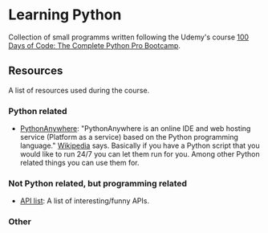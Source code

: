 # Learning Python

Collection of small programms written following the Udemy's course [100 Days of Code: The Complete Python Pro Bootcamp](https://www.udemy.com/course/100-days-of-code/).

## Resources

A list of resources used during the course.

### Python related

- [PythonAnywhere](https://www.pythonanywhere.com/): "PythonAnywhere is an online IDE and web hosting service (Platform as a service) based on the Python programming language." [Wikipedia](https://en.wikipedia.org/wiki/PythonAnywhere) says. Basically if you have a Python script that you would like to run 24/7 you can let them run for you. Among other Python related things you can use them for.

### Not Python related, but programming related

- [API list](https://apilist.fun/): A list of interesting/funny APIs.

### Other
